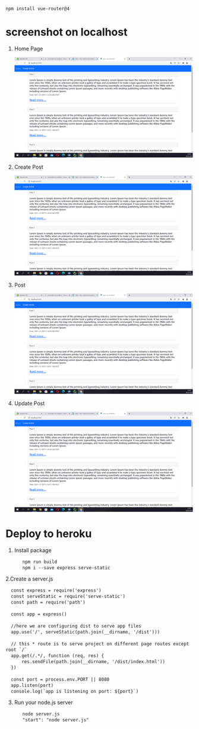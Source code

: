 
```
npm install vue-router@4
```

screenshot on localhost
====

1. Home Page

   ![](./src/assets/Home_page.png)
   
2. Create Post

   ![](./src/assets/Home_page.png)

3. Post

   ![](./src/assets/Home_page.png)
   
4. Update Post

   ![](./src/assets/Home_page.png)


Deploy to heroku
====

1. Install package

          npm run build
          npm i --save express serve-static


2.Create a server.js

      const express = require('express')
      const serveStatic = require('serve-static')
      const path = require('path')
      
      const app = express()
      
      //here we are configuring dist to serve app files
      app.use('/', serveStatic(path.join(__dirname, '/dist')))
      
      // this * route is to serve project on different page routes except root `/`
      app.get(/.*/, function (req, res) {
          res.sendFile(path.join(__dirname, '/dist/index.html'))
      })
      
      const port = process.env.PORT || 8080
      app.listen(port)
      console.log(`app is listening on port: ${port}`)


3. Run your node.js server

          node server.js
          "start": "node server.js"